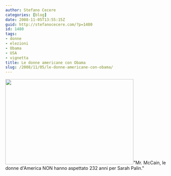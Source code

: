 ```yaml
---
author: Stefano Cecere
categories: [blog]
date: 2008-11-05T13:55:15Z
guid: http://stefanocecere.com/?p=1480
id: 1480
tags:
- donne
- elezioni
- Obama
- USA
- vignetta
title: Le donne americane con Obama
slug: /2008/11/05/le-donne-americane-con-obama/
---
```


<img class="aligncenter size-full wp-image-1481" title="women_for_obama" src="http://stefanocecere.com/wp-content/uploads/sites/3/2008/11/women_for_obama.jpeg" alt="" width="400" height="266" srcset="http://stefanocecere.com/wp-content/uploads/sites/3/2008/11/women_for_obama.jpeg 400w, http://stefanocecere.com/wp-content/uploads/sites/3/2008/11/women_for_obama-300x200.jpeg 300w" sizes="(max-width: 400px) 100vw, 400px" />"Mr. McCain, le donne d'America NON hanno aspettato 232 anni per Sarah Palin."